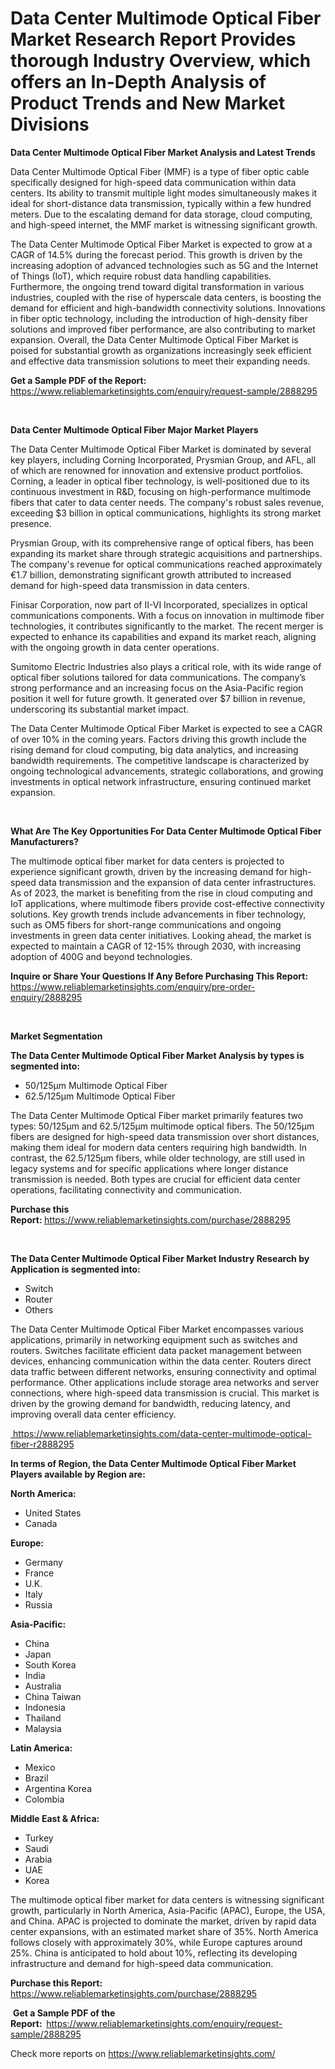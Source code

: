 <p><h1>Data Center Multimode Optical Fiber Market Research Report Provides thorough Industry Overview, which offers an In-Depth Analysis of Product Trends and New Market Divisions</h1></p><p><strong>Data Center Multimode Optical Fiber Market Analysis and Latest Trends</strong></p>
<p><p>Data Center Multimode Optical Fiber (MMF) is a type of fiber optic cable specifically designed for high-speed data communication within data centers. Its ability to transmit multiple light modes simultaneously makes it ideal for short-distance data transmission, typically within a few hundred meters. Due to the escalating demand for data storage, cloud computing, and high-speed internet, the MMF market is witnessing significant growth. </p><p>The Data Center Multimode Optical Fiber Market is expected to grow at a CAGR of 14.5% during the forecast period. This growth is driven by the increasing adoption of advanced technologies such as 5G and the Internet of Things (IoT), which require robust data handling capabilities. Furthermore, the ongoing trend toward digital transformation in various industries, coupled with the rise of hyperscale data centers, is boosting the demand for efficient and high-bandwidth connectivity solutions. Innovations in fiber optic technology, including the introduction of high-density fiber solutions and improved fiber performance, are also contributing to market expansion. Overall, the Data Center Multimode Optical Fiber Market is poised for substantial growth as organizations increasingly seek efficient and effective data transmission solutions to meet their expanding needs.</p></p>
<p><strong>Get a Sample PDF of the Report:&nbsp;</strong> <a href="https://www.reliablemarketinsights.com/enquiry/request-sample/2888295?utm_campaign=2214&utm_medium=2&utm_source=Github&utm_content=ia&utm_term=14032025&utm_id=data-center-multimode-optical-fiber">https://www.reliablemarketinsights.com/enquiry/request-sample/2888295</a></p>
<p>&nbsp;</p>
<p><strong>Data Center Multimode Optical Fiber Major Market Players</strong></p>
<p><p>The Data Center Multimode Optical Fiber Market is dominated by several key players, including Corning Incorporated, Prysmian Group, and AFL, all of which are renowned for innovation and extensive product portfolios. Corning, a leader in optical fiber technology, is well-positioned due to its continuous investment in R&D, focusing on high-performance multimode fibers that cater to data center needs. The company's robust sales revenue, exceeding $3 billion in optical communications, highlights its strong market presence.</p><p>Prysmian Group, with its comprehensive range of optical fibers, has been expanding its market share through strategic acquisitions and partnerships. The company's revenue for optical communications reached approximately €1.7 billion, demonstrating significant growth attributed to increased demand for high-speed data transmission in data centers.</p><p>Finisar Corporation, now part of II-VI Incorporated, specializes in optical communications components. With a focus on innovation in multimode fiber technologies, it contributes significantly to the market. The recent merger is expected to enhance its capabilities and expand its market reach, aligning with the ongoing growth in data center operations.</p><p>Sumitomo Electric Industries also plays a critical role, with its wide range of optical fiber solutions tailored for data communications. The company’s strong performance and an increasing focus on the Asia-Pacific region position it well for future growth. It generated over $7 billion in revenue, underscoring its substantial market impact.</p><p>The Data Center Multimode Optical Fiber Market is expected to see a CAGR of over 10% in the coming years. Factors driving this growth include the rising demand for cloud computing, big data analytics, and increasing bandwidth requirements. The competitive landscape is characterized by ongoing technological advancements, strategic collaborations, and growing investments in optical network infrastructure, ensuring continued market expansion.</p></p>
<p>&nbsp;</p>
<p><strong>What Are The Key Opportunities For Data Center Multimode Optical Fiber Manufacturers?</strong></p>
<p><p>The multimode optical fiber market for data centers is projected to experience significant growth, driven by the increasing demand for high-speed data transmission and the expansion of data center infrastructures. As of 2023, the market is benefiting from the rise in cloud computing and IoT applications, where multimode fibers provide cost-effective connectivity solutions. Key growth trends include advancements in fiber technology, such as OM5 fibers for short-range communications and ongoing investments in green data center initiatives. Looking ahead, the market is expected to maintain a CAGR of 12-15% through 2030, with increasing adoption of 400G and beyond technologies.</p></p>
<p><strong>Inquire or Share Your Questions If Any Before Purchasing This Report:</strong> <a href="https://www.reliablemarketinsights.com/enquiry/pre-order-enquiry/2888295?utm_campaign=2214&utm_medium=2&utm_source=Github&utm_content=ia&utm_term=14032025&utm_id=data-center-multimode-optical-fiber">https://www.reliablemarketinsights.com/enquiry/pre-order-enquiry/2888295</a></p>
<p>&nbsp;</p>
<p><strong>Market Segmentation</strong></p>
<p><strong>The Data Center Multimode Optical Fiber Market Analysis by types is segmented into:</strong></p>
<p><ul><li>50/125μm Multimode Optical Fiber</li><li>62.5/125μm Multimode Optical Fiber</li></ul></p>
<p><p>The Data Center Multimode Optical Fiber market primarily features two types: 50/125μm and 62.5/125μm multimode optical fibers. The 50/125μm fibers are designed for high-speed data transmission over short distances, making them ideal for modern data centers requiring high bandwidth. In contrast, the 62.5/125μm fibers, while older technology, are still used in legacy systems and for specific applications where longer distance transmission is needed. Both types are crucial for efficient data center operations, facilitating connectivity and communication.</p></p>
<p><strong>Purchase this Report:&nbsp;</strong><a href="https://www.reliablemarketinsights.com/purchase/2888295?utm_campaign=2214&utm_medium=2&utm_source=Github&utm_content=ia&utm_term=14032025&utm_id=data-center-multimode-optical-fiber">https://www.reliablemarketinsights.com/purchase/2888295</a></p>
<p>&nbsp;</p>
<p><strong>The Data Center Multimode Optical Fiber Market Industry Research by Application is segmented into:</strong></p>
<p><ul><li>Switch</li><li>Router</li><li>Others</li></ul></p>
<p><p>The Data Center Multimode Optical Fiber Market encompasses various applications, primarily in networking equipment such as switches and routers. Switches facilitate efficient data packet management between devices, enhancing communication within the data center. Routers direct data traffic between different networks, ensuring connectivity and optimal performance. Other applications include storage area networks and server connections, where high-speed data transmission is crucial. This market is driven by the growing demand for bandwidth, reducing latency, and improving overall data center efficiency.</p></p>
<p><a href="https://www.reliablemarketinsights.com/data-center-multimode-optical-fiber-r2888295?utm_campaign=2214&utm_medium=2&utm_source=Github&utm_content=ia&utm_term=14032025&utm_id=data-center-multimode-optical-fiber">&nbsp;https://www.reliablemarketinsights.com/data-center-multimode-optical-fiber-r2888295</a></p>
<p><strong>In terms of Region, the Data Center Multimode Optical Fiber Market Players available by Region are:</strong></p>
<p>
    <p> <strong> North America: </strong>
        <ul>
            <li>United States</li>
            <li>Canada</li>
        </ul>
        </p> 
    <p> <strong> Europe: </strong>
        <ul>
            <li>Germany</li>
            <li>France</li>
            <li>U.K.</li>
            <li>Italy</li>
            <li>Russia</li>
        </ul>
        </p> 
    <p> <strong> Asia-Pacific: </strong>
        <ul>
            <li>China</li>
            <li>Japan</li>
            <li>South Korea</li>
            <li>India</li>
            <li>Australia</li>
            <li>China Taiwan</li>
            <li>Indonesia</li>
            <li>Thailand</li>
            <li>Malaysia</li>
        </ul>
        </p> 
    <p> <strong> Latin America: </strong>
        <ul>
            <li>Mexico</li>
            <li>Brazil</li>
            <li>Argentina Korea</li>
            <li>Colombia</li>
        </ul>
        </p> 
    <p> <strong> Middle East & Africa: </strong>
        <ul>
            <li>Turkey</li>
            <li>Saudi</li>
            <li>Arabia</li>
            <li>UAE</li>
            <li>Korea</li>
        </ul>
    </p>
    </p>
<p><p>The multimode optical fiber market for data centers is witnessing significant growth, particularly in North America, Asia-Pacific (APAC), Europe, the USA, and China. APAC is projected to dominate the market, driven by rapid data center expansions, with an estimated market share of 35%. North America follows closely with approximately 30%, while Europe captures around 25%. China is anticipated to hold about 10%, reflecting its developing infrastructure and demand for high-speed data communication.</p></p>
<p><strong>Purchase this Report: </strong><a href="https://www.reliablemarketinsights.com/purchase/2888295?utm_campaign=2214&utm_medium=2&utm_source=Github&utm_content=ia&utm_term=14032025&utm_id=data-center-multimode-optical-fiber">https://www.reliablemarketinsights.com/purchase/2888295</a></p>
<p>&nbsp;<strong>Get a Sample PDF of the Report:&nbsp;&nbsp;</strong><a href="https://www.reliablemarketinsights.com/enquiry/request-sample/2888295?utm_campaign=2214&utm_medium=2&utm_source=Github&utm_content=ia&utm_term=14032025&utm_id=data-center-multimode-optical-fiber">https://www.reliablemarketinsights.com/enquiry/request-sample/2888295</a></p>
<p><strong></strong></p>
<p>Check more reports on <a href="https://www.reliablemarketinsights.com/?utm_campaign=2214&utm_medium=2&utm_source=Github&utm_content=ia&utm_term=14032025&utm_id=data-center-multimode-optical-fiber">https://www.reliablemarketinsights.com/</a></p>